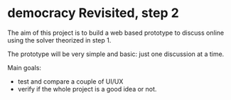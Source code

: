 # democracy Revisited, step 2

The aim of this project is to build a web based prototype to discuss online using the solver theorized in step 1.

The prototype will be very simple and basic: just one discussion at a time.

Main goals:
* test and compare a couple of UI/UX
* verify if the whole project is a good idea or not.
